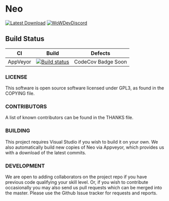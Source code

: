 # Neo

[![Latest Download](https://img.shields.io/badge/Latest-Download-blue.svg)](https://ci.appveyor.com/api/projects/majorcyto/neo-xc5d9/artifacts/Neo.zip)
[![WoWDevDiscord](https://img.shields.io/badge/Discord-WoWDev-blue.svg)](https://discord.gg/EzKJjtv)


## Build Status

CI | Build | Defects
:------------: | :------------: | :------------:
AppVeyor | [![Build status](https://ci.appveyor.com/api/projects/status/ajwv5y0bx7cn1801/branch/master?svg=true)](https://ci.appveyor.com/project/majorcyto/neo-xc5d9/branch/master) | CodeCov Badge Soon | 


### LICENSE
This software is open source software licensed under GPL3, as found in
the COPYING file.

### CONTRIBUTORS
A list of known contributors can be found in the THANKS
file.

### BUILDING
This project requires Visual Studio if you wish to build it on your own. We also automatically build new copies of Neo via Appveyor, which provides us with a download of the latest commits.

### DEVELOPMENT
We are open to adding collaborators on the project repo if you have previous code qualifying your skill level. Or, if you wish to contribute occasionally you may also send us pull requests which can be merged into the master. Please use the Github Issue tracker for requests and reports.
